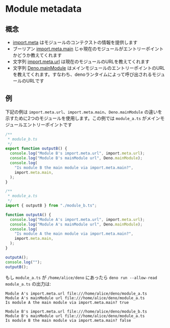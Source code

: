 # Module metadata

<!-- ## Concepts -->
## 概念

<!--
- [import.meta](https://developer.mozilla.org/en-US/docs/Web/JavaScript/Reference/Statements/import.meta)
  can provide information on the context of the module
- The boolean
  [import.meta.main](https://doc.deno.land/builtin/stable#ImportMeta) will let
  you know if the current module is the program entry point
- The string [import.meta.url](https://doc.deno.land/builtin/stable#ImportMeta)
  will give you the URL of the current module
- The string
  [Deno.mainModule](https://doc.deno.land/builtin/stable#Deno.mainModule) will
  give you the URL of the main module entry point, i.e. the module invoked by
  the deno runtime
-->
- [import.meta](https://developer.mozilla.org/en-US/docs/Web/JavaScript/Reference/Statements/import.meta) はモジュールのコンテクストの情報を提供します
- ブーリアン [import.meta.main](https://doc.deno.land/builtin/stable#ImportMeta) じゃ現在のモジュールがエントリーポイントかどうか教えてくれます
- 文字列 [import.meta.url](https://doc.deno.land/builtin/stable#ImportMeta) は現在のモジュールのURLを教えてくれます
- 文字列 [Deno.mainModule](https://doc.deno.land/builtin/stable#Deno.mainModule) はメインモジュールのエントリーポイントのURLを教えてくれます。すなわち、denoランタイムによって呼び出されるモジュールのURLです

<!-- ## Example -->
## 例

<!--
The example below uses two modules to show the difference between
`import.meta.url`, `import.meta.main` and `Deno.mainModule`. In this example,
`module_a.ts` is the main module entry point
-->
下記の例は `import.meta.url`、`import.meta.main`、`Deno.mainModule` の違いを示すために2つのモジュールを使用します。この例では `module_a.ts` がメインモジュールエントリーポイントです

```ts
/**
 * module_b.ts
 */
export function outputB() {
  console.log("Module B's import.meta.url", import.meta.url);
  console.log("Module B's mainModule url", Deno.mainModule);
  console.log(
    "Is module B the main module via import.meta.main?",
    import.meta.main,
  );
}
```

```ts
/**
 * module_a.ts
 */
import { outputB } from "./module_b.ts";

function outputA() {
  console.log("Module A's import.meta.url", import.meta.url);
  console.log("Module A's mainModule url", Deno.mainModule);
  console.log(
    "Is module A the main module via import.meta.main?",
    import.meta.main,
  );
}

outputA();
console.log("");
outputB();
```

<!--
If `module_a.ts` is located in `/home/alice/deno` then the output of
`deno run --allow-read module_a.ts` is:
-->
もし `module_a.ts` が `/home/alice/deno` にあったら `deno run --allow-read module_a.ts` の出力は:

```
Module A's import.meta.url file:///home/alice/deno/module_a.ts
Module A's mainModule url file:///home/alice/deno/module_a.ts
Is module A the main module via import.meta.main? true

Module B's import.meta.url file:///home/alice/deno/module_b.ts
Module B's mainModule url file:///home/alice/deno/module_a.ts
Is module B the main module via import.meta.main? false
```
